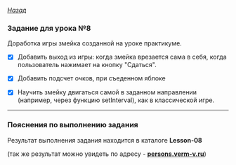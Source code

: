 ﻿*[Назад](./../README.md)*  
  
### Задание для урока №8  
  
Доработка игры змейка созданной на уроке практикуме.  
  
- [X] Добавить выход из игры: когда змейка врезается сама в себя, 
когда пользователь нажимает на кнопку "Сдаться".  
  
- [X] Добавить подсчет очков, при съеденном яблоке  
  
- [X] Научить змейку двигаться самой в заданном направлении 
(например, через функцию setInterval), как в классической игре.  
  
---  
  
### Пояснения по выполнению задания  
  
Результат выполнения задания находится в каталоге **Lesson-08**  
  
(так же результат можно увидеть по адресу - **[persons.verm-v.ru](http://persons.verm-v.ru)**)  
  
